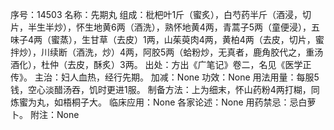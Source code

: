 序号：14503
名称：先期丸
组成：枇杷叶1斤（蜜炙），白芍药半斤（酒浸，切片，半生半炒），怀生地黄6两（酒洗），熟怀地黄4两，青蒿子5两（童便浸），五味子4两（蜜蒸），生甘草（去皮）1两，山茱萸肉4两，黄柏4两（去皮，切片，蜜拌炒），川续断（酒洗，炒）4两，阿胶5两（蛤粉炒，无真者，鹿角胶代之，重汤酒化），杜仲（去皮，酥炙）3两。
出处：方出《广笔记》卷二，名见《医学正传》。
主治：妇人血热，经行先期。
加减：None
功效：None
用法用量：每服5钱，空心淡醋汤吞，饥时更进1服。
制备方法：上为细末，怀山药粉4两打糊，同炼蜜为丸，如梧桐子大。
临床应用：None
各家论述：None
用药禁忌：忌白萝卜。
附注：None
